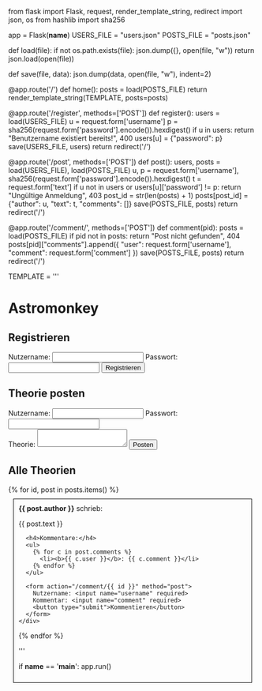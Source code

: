 from flask import Flask, request, render_template_string, redirect
import json, os
from hashlib import sha256

app = Flask(__name__)
USERS_FILE = "users.json"
POSTS_FILE = "posts.json"

def load(file):
    if not os.path.exists(file): json.dump({}, open(file, "w"))
    return json.load(open(file))

def save(file, data):
    json.dump(data, open(file, "w"), indent=2)

@app.route('/')
def home():
    posts = load(POSTS_FILE)
    return render_template_string(TEMPLATE, posts=posts)

@app.route('/register', methods=['POST'])
def register():
    users = load(USERS_FILE)
    u = request.form['username']
    p = sha256(request.form['password'].encode()).hexdigest()
    if u in users: return "Benutzername existiert bereits!", 400
    users[u] = {"password": p}
    save(USERS_FILE, users)
    return redirect('/')

@app.route('/post', methods=['POST'])
def post():
    users, posts = load(USERS_FILE), load(POSTS_FILE)
    u, p = request.form['username'], sha256(request.form['password'].encode()).hexdigest()
    t = request.form['text']
    if u not in users or users[u]['password'] != p: return "Ungültige Anmeldung", 403
    post_id = str(len(posts) + 1)
    posts[post_id] = {"author": u, "text": t, "comments": []}
    save(POSTS_FILE, posts)
    return redirect('/')

@app.route('/comment/<pid>', methods=['POST'])
def comment(pid):
    posts = load(POSTS_FILE)
    if pid not in posts: return "Post nicht gefunden", 404
    posts[pid]["comments"].append({
        "user": request.form['username'],
        "comment": request.form['comment']
    })
    save(POSTS_FILE, posts)
    return redirect('/')

TEMPLATE = '''
<!DOCTYPE html>
<html>
<head>
  <title>Astromonkey – Theorien teilen</title>
</head>
<body>
  <h1>Astromonkey</h1>

  <h2>Registrieren</h2>
  <form action="/register" method="post">
    Nutzername: <input name="username" required>
    Passwort: <input name="password" type="password" required>
    <button type="submit">Registrieren</button>
  </form>

  <h2>Theorie posten</h2>
  <form action="/post" method="post">
    Nutzername: <input name="username" required>
    Passwort: <input name="password" type="password" required><br>
    Theorie: <textarea name="text" required></textarea>
    <button type="submit">Posten</button>
  </form>

  <h2>Alle Theorien</h2>
  {% for id, post in posts.items() %}
    <div style="border:1px solid #000; padding:10px; margin:10px;">
      <b>{{ post.author }}</b> schrieb:<br>
      <p>{{ post.text }}</p>

      <h4>Kommentare:</h4>
      <ul>
        {% for c in post.comments %}
          <li><b>{{ c.user }}</b>: {{ c.comment }}</li>
        {% endfor %}
      </ul>

      <form action="/comment/{{ id }}" method="post">
        Nutzername: <input name="username" required>
        Kommentar: <input name="comment" required>
        <button type="submit">Kommentieren</button>
      </form>
    </div>
  {% endfor %}
</body>
</html>
'''

if __name__ == '__main__':
    app.run()
